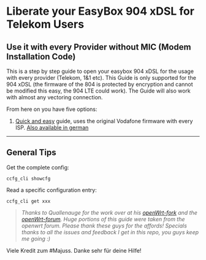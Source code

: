 # Liberate your EasyBox 904 xDSL for Telekom Users
## Use it with every Provider without MIC (Modem Installation Code)

This is a step by step guide to open your easybox 904 xDSL for the usage with every provider (Telekom, 1&1 etc). This Guide is only supported for the 904 xDSL (the firmware of the 804 is protected by encryption and cannot be modified this easy, the 904 LTE could work). The Guide will also work with almost any vectoring connection.

From here on you have five options:

1. [Quick and easy](https://github.com/arasharchor/easybox904-f-r-TelekomBenutzer/blob/master/simple.md) guide, uses the original Vodafone firmware with every ISP. [Also available in german](https://github.com/arasharchor/easybox904-f-r-TelekomBenutzer/blob/master/german.md)
---

## General Tips

Get the complete config:
```
ccfg_cli showcfg
```
Read a specific configuration entry:
```
ccfg_cli get xxx
```

>*Thanks to Quallenauge for the work over at his [openWrt-fork](https://github.com/Quallenauge/Easybox-904-XDSL) and the [openWrt-forum](https://forum.openwrt.org/viewtopic.php?id=44676). Huge portions of this guide were taken from the openwrt forum. Please thank these guys for the affords! Specials thanks to all the issues and feedback I get in this repo, you guys keep me going :)*


Viele Kredit zum #Majuss. Danke sehr für deine Hilfe!

